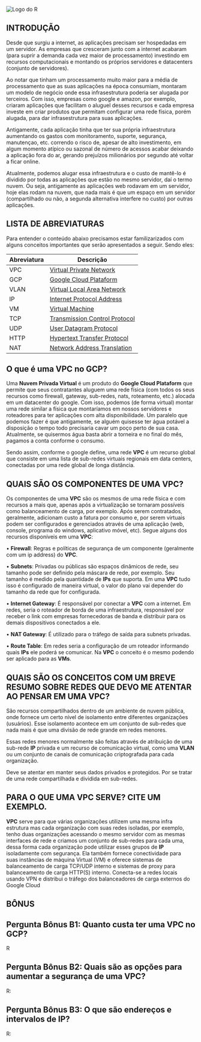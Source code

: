 ![Logo do R](https://2hvcbhl545p46lgtq2nhxci9-wpengine.netdna-ssl.com/wp-content/uploads/2020/12/google-cloud-logo-1260x300-1.png)

## INTRODUÇÃO

Desde que surgiu a internet, as aplicações precisam ser hospedadas em um servidor. As empresas que cresceram junto com a internet acabaram (para suprir a demanda cada vez maior de processamento) investindo em recursos computacionais e montando os próprios servidores e datacenters (conjunto de servidores). 

Ao notar que tinham um processamento muito maior para a média de processamento que as suas aplicações na época consumiam, montaram um modelo de negócio onde essa infrasestrutura poderia ser alugada por terceiros. Com isso, empresas como google e amazon, por exemplo, criaram aplicações que facilitam o aluguel desses recursos e cada empresa investe em criar produtos que permitam configurar uma rede física, porém alugada, para dar infrasestrutura para suas aplicações. 

Antigamente, cada aplicação tinha que ter sua própria infraestrutura aumentando os gastos com monitoramento, suporte, segurança, manutençao, etc. correndo o risco de, apesar de alto investimento, em algum momento atípico ou sazonal de número de acessos acabar deixando a aplicação fora do ar, gerando prejuízos milionários por segundo até voltar a ficar online. 

Atualmente, podemos alugar essa infraestrutura e o custo de mantê-lo é dividido por todas as aplicações que estão no mesmo servidor, daí o termo nuvem. Ou seja, antigamente as aplicações web rodavam em um servidor, hoje elas rodam na nuvem, que nada mais é que um espaço em um servidor (compartilhado ou não, a segunda alternativa interfere no custo) por outras aplicações.

## LISTA DE ABREVIATURAS

Para entender o conteúdo abaixo precisamos estar familizarizados com alguns conceitos importantes que serão apresentados a seguir. Sendo eles:

| Abreviatura | Descrição |
| ------ | ------ |
| VPC | [Virtual Private Network](https://pt.wikipedia.org/wiki/Virtual_private_cloud) |
| GCP | [Google Cloud Plataform](https://pt.wikipedia.org/wiki/Google_Cloud_Platform) |
| VLAN | [Virtual Local Area Network](https://pt.wikipedia.org/wiki/Virtual_LAN) |
| IP | [Internet Protocol Address](https://pt.wikipedia.org/wiki/Endere%C3%A7o_IP) | 
| VM | [Virtual Machine](https://pt.wikipedia.org/wiki/M%C3%A1quina_virtual) |
| TCP | [Transmission Control Protocol](https://pt.wikipedia.org/wiki/Transmission_Control_Protocol) | 
| UDP | [User Datagram Protocol](https://pt.wikipedia.org/wiki/User_Datagram_Protocol) |
| HTTP | [Hypertext Transfer Protocol](https://pt.wikipedia.org/wiki/Hypertext_Transfer_Protocol) |
| NAT | [Network Address Translation](https://pt.wikipedia.org/wiki/Network_address_translation) 

## O que é uma VPC no GCP?
Uma **Nuvem Privada Virtual** é um produto do **Google Cloud Plataform** que permite que seus contratantes aluguem uma rede física (com todos os seus recursos como firewall, gateway, sub-redes, nats, roteamento, etc.) alocada em um datacenter do google. Com isso, podemos (de forma virtual) montar uma rede similar a física que montaríamos em nossos servidores e roteadores para ter aplicações com alta disponibilidade. Um paralelo que podemos fazer é que antigamente, se alguém quisesse ter água potável a disposição o tempo todo precisaria cavar um poço perto de sua casa. Atualmente, se quisermos água basta abrir a torneira e no final do mês, pagamos a conta conforme o consumo.

Sendo assim, conforme o google define, uma rede **VPC** é um recurso global que consiste em uma lista de sub-redes virtuais regionais em data centers, conectadas por uma rede global de longa distância.

## QUAIS SÃO OS COMPONENTES DE UMA VPC?
Os componentes de uma **VPC** são os mesmos de uma rede física e com recursos a mais que, apenas após a virtualização se tornaram possíveis como balanceamento de carga, por exemplo. Após serem contratados, geralmente, adicionam custo a fatura por consumo e, por serem virtuais podem ser configurados e gerenciados através de uma aplicação (web, console, programa do windows, aplicativo móvel, etc). Segue alguns dos recursos disponíveis em uma **VPC**:

• **Firewall**: Regras e políticas de segurança de um componente (geralmente com um ip address) do **VPC**. 

• **Subnets**: Privadas ou públicas são espaços dinâmicos de rede, seu tamanho pode ser definido pela máscara de rede, por exemplo. Seu tamanho é medido pela quantidade de **IPs** que suporta. Em uma **VPC** tudo isso é configurado de maneira virtual, o valor do plano vai depender do tamanho da rede que for configurada.

• **Internet Gateway**: É responsável por conectar a **VPC** com a internet. Em redes, seria o roteador de borda de uma infraestrutura, responsável por receber o link com empresas fornecedoras de banda e distribuir para os demais dispositivos conectados a ele.

• **NAT Gateway**: É utilizado para o tráfego de saída para subnets privadas. 

• **Route Table**: Em redes seria a configuração de um roteador informando quais **IPs** ele poderá se comunicar. Na **VPC** o conceito é o mesmo podendo ser aplicado para as **VMs**. 


## QUAIS SÃO OS CONCEITOS COM UM BREVE RESUMO SOBRE REDES QUE DEVO ME ATENTAR AO PENSAR EM UMA VPC?
São recursos compartilhados dentro de um ambiente de nuvem pública, onde fornece um certo nível de isolamento entre diferentes organizações (usuários). Esse isolamento acontece em um conjunto de sub-redes que nada mais é que uma divisão de rede grande em redes menores.

Essas redes menores normalmente são feitas através de atribuição de  uma sub-rede **IP** privada e um recurso de comunicação virtual, como uma **VLAN** ou um conjunto de canais de comunicação criptografada para cada organização.

Deve se atentar em manter seus dados privados e protegidos. Por se tratar de uma rede compartilhada e dividida em sub-redes.

## PARA O QUE UMA VPC SERVE? CITE UM EXEMPLO.
**VPC** serve para que várias organizações utilizem uma mesma infra estrutura mas cada organização com suas redes isoladas, por exemplo,
tenho duas organizações acessando o mesmo servidor com as mesmas interfaces de rede e criamos um conjunto de sub-redes para cada uma, dessa forma cada organização pode utilizar esses grupos de **IP** isoladamente com segurança. Ela também fornece conectividade para suas instâncias de máquina Virtual (VM) e oferece sistemas de balanceamento de carga TCP/UDP interno e sistemas de proxy para balanceamento de carga HTTP(S) interno.
Conecta-se a redes locais usando VPN e distribui o tráfego dos balanceadores de carga externos do Google Cloud 

## BÔNUS

## Pergunta Bônus B1: Quanto custa ter uma VPC no GCP?
R

## Pergunta Bônus B2: Quais são as opções para aumentar a segurança de uma VPC?
R:

## Pergunta Bônus B3: O que são endereços e intervalos de IP?
R:

